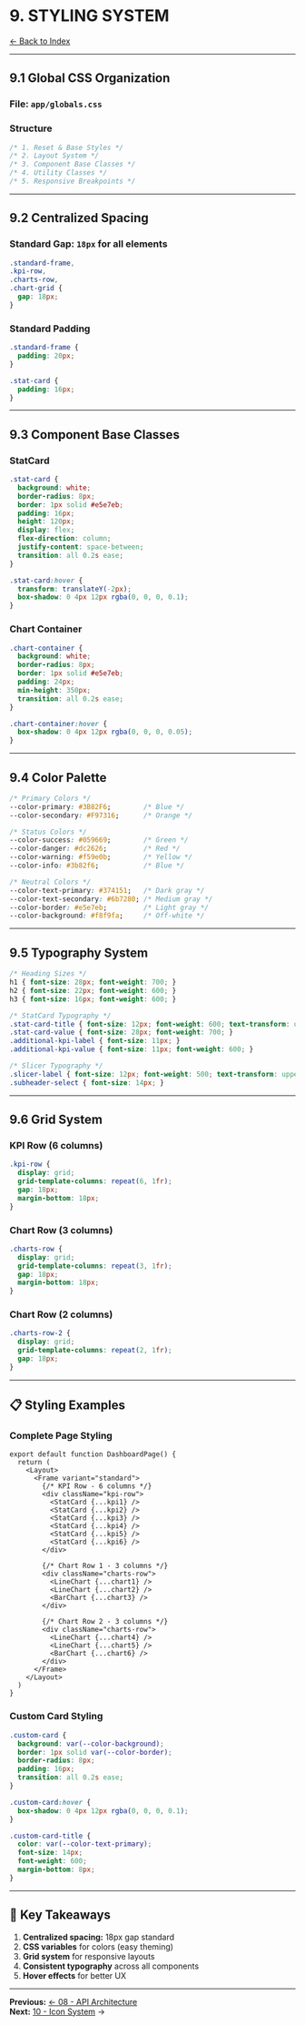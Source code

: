 # 9. STYLING SYSTEM

[← Back to Index](./00-INDEX.md)

---

## 9.1 Global CSS Organization

### File: `app/globals.css`

### Structure

```css
/* 1. Reset & Base Styles */
/* 2. Layout System */
/* 3. Component Base Classes */
/* 4. Utility Classes */
/* 5. Responsive Breakpoints */
```

---

## 9.2 Centralized Spacing

### Standard Gap: `18px` for all elements

```css
.standard-frame,
.kpi-row,
.charts-row,
.chart-grid {
  gap: 18px;
}
```

### Standard Padding

```css
.standard-frame {
  padding: 20px;
}

.stat-card {
  padding: 16px;
}
```

---

## 9.3 Component Base Classes

### StatCard

```css
.stat-card {
  background: white;
  border-radius: 8px;
  border: 1px solid #e5e7eb;
  padding: 16px;
  height: 120px;
  display: flex;
  flex-direction: column;
  justify-content: space-between;
  transition: all 0.2s ease;
}

.stat-card:hover {
  transform: translateY(-2px);
  box-shadow: 0 4px 12px rgba(0, 0, 0, 0.1);
}
```

### Chart Container

```css
.chart-container {
  background: white;
  border-radius: 8px;
  border: 1px solid #e5e7eb;
  padding: 24px;
  min-height: 350px;
  transition: all 0.2s ease;
}

.chart-container:hover {
  box-shadow: 0 4px 12px rgba(0, 0, 0, 0.05);
}
```

---

## 9.4 Color Palette

```css
/* Primary Colors */
--color-primary: #3B82F6;        /* Blue */
--color-secondary: #F97316;      /* Orange */

/* Status Colors */
--color-success: #059669;        /* Green */
--color-danger: #dc2626;         /* Red */
--color-warning: #f59e0b;        /* Yellow */
--color-info: #3b82f6;           /* Blue */

/* Neutral Colors */
--color-text-primary: #374151;   /* Dark gray */
--color-text-secondary: #6b7280; /* Medium gray */
--color-border: #e5e7eb;         /* Light gray */
--color-background: #f8f9fa;     /* Off-white */
```

---

## 9.5 Typography System

```css
/* Heading Sizes */
h1 { font-size: 28px; font-weight: 700; }
h2 { font-size: 22px; font-weight: 600; }
h3 { font-size: 16px; font-weight: 600; }

/* StatCard Typography */
.stat-card-title { font-size: 12px; font-weight: 600; text-transform: uppercase; }
.stat-card-value { font-size: 28px; font-weight: 700; }
.additional-kpi-label { font-size: 11px; }
.additional-kpi-value { font-size: 11px; font-weight: 600; }

/* Slicer Typography */
.slicer-label { font-size: 12px; font-weight: 500; text-transform: uppercase; }
.subheader-select { font-size: 14px; }
```

---

## 9.6 Grid System

### KPI Row (6 columns)

```css
.kpi-row {
  display: grid;
  grid-template-columns: repeat(6, 1fr);
  gap: 18px;
  margin-bottom: 18px;
}
```

### Chart Row (3 columns)

```css
.charts-row {
  display: grid;
  grid-template-columns: repeat(3, 1fr);
  gap: 18px;
  margin-bottom: 18px;
}
```

### Chart Row (2 columns)

```css
.charts-row-2 {
  display: grid;
  grid-template-columns: repeat(2, 1fr);
  gap: 18px;
}
```

---

## 📋 Styling Examples

### Complete Page Styling

```tsx
export default function DashboardPage() {
  return (
    <Layout>
      <Frame variant="standard">
        {/* KPI Row - 6 columns */}
        <div className="kpi-row">
          <StatCard {...kpi1} />
          <StatCard {...kpi2} />
          <StatCard {...kpi3} />
          <StatCard {...kpi4} />
          <StatCard {...kpi5} />
          <StatCard {...kpi6} />
        </div>

        {/* Chart Row 1 - 3 columns */}
        <div className="charts-row">
          <LineChart {...chart1} />
          <LineChart {...chart2} />
          <BarChart {...chart3} />
        </div>

        {/* Chart Row 2 - 3 columns */}
        <div className="charts-row">
          <LineChart {...chart4} />
          <LineChart {...chart5} />
          <BarChart {...chart6} />
        </div>
      </Frame>
    </Layout>
  )
}
```

### Custom Card Styling

```css
.custom-card {
  background: var(--color-background);
  border: 1px solid var(--color-border);
  border-radius: 8px;
  padding: 16px;
  transition: all 0.2s ease;
}

.custom-card:hover {
  box-shadow: 0 4px 12px rgba(0, 0, 0, 0.1);
}

.custom-card-title {
  color: var(--color-text-primary);
  font-size: 14px;
  font-weight: 600;
  margin-bottom: 8px;
}
```

---

## 📌 Key Takeaways

1. **Centralized spacing:** 18px gap standard
2. **CSS variables** for colors (easy theming)
3. **Grid system** for responsive layouts
4. **Consistent typography** across all components
5. **Hover effects** for better UX

---

**Previous:** [← 08 - API Architecture](./08-API-ARCHITECTURE.md)  
**Next:** [10 - Icon System](./10-ICON-SYSTEM.md) →

